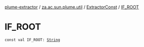 [plume-extractor](../../index.md) / [za.ac.sun.plume.util](../index.md) / [ExtractorConst](index.md) / [IF_ROOT](./-i-f_-r-o-o-t.md)

# IF_ROOT

`const val IF_ROOT: `[`String`](https://kotlinlang.org/api/latest/jvm/stdlib/kotlin/-string/index.html)